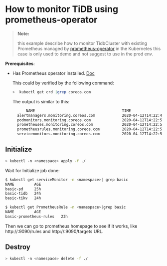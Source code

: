 # How to monitor TiDB using prometheus-operator

> **Note:**
>
> this example describe how to monitor TidbCluster with existing Prometheus managed by [prometheus-operator](https://github.com/coreos/prometheus-operator) in the Kubernetes
> this case is only used to demo and not suggest to use in the prod env.

**Prerequisites**: 
- Has Prometheus operator installed. [Doc](https://github.com/coreos/kube-prometheus)
    
  This could by verified by the following command:
  
  ```bash
  >  kubectl get crd |grep coreos.com
  ```
  
  The output is similar to this:
  
  ```bash
        NAME                                       TIME
    alertmanagers.monitoring.coreos.com            2020-04-12T14:22:49Z
    podmonitors.monitoring.coreos.com              2020-04-12T14:22:50Z
    prometheuses.monitoring.coreos.com             2020-04-12T14:22:50Z
    prometheusrules.monitoring.coreos.com          2020-04-12T14:22:50Z
    servicemonitors.monitoring.coreos.com          2020-04-12T14:22:51Z
  ```
  
## Initialize

```bash
> kubectl -n <namespace> apply -f ./
```

Wait for Initialize job done:

```bash
$ kubectl get serviceMonitor -n <namespace>| grep basic
NAME         AGE
basic-pd     25h
basic-tidb   24h
basic-tikv   24h
```

```bash
$ kubectl get PrometheusRule -n <namespace>|grep basic
NAME         AGE
basic-prometheus-rules   23h
```

Then we can go to prometheus homepage to see if it works, like http://<IP>:9090/rules and http://<IP>:9090/targets URL.

## Destroy

```bash
> kubectl -n <namespace> delete -f ./
```
